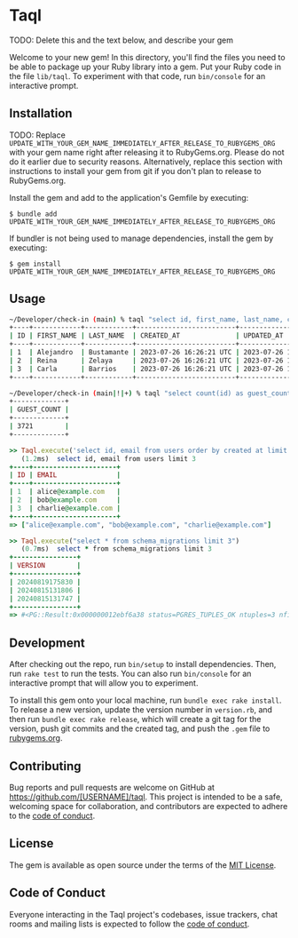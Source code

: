# Taql

TODO: Delete this and the text below, and describe your gem

Welcome to your new gem! In this directory, you'll find the files you need to be able to package up your Ruby library into a gem. Put your Ruby code in the file `lib/taql`. To experiment with that code, run `bin/console` for an interactive prompt.

## Installation

TODO: Replace `UPDATE_WITH_YOUR_GEM_NAME_IMMEDIATELY_AFTER_RELEASE_TO_RUBYGEMS_ORG` with your gem name right after releasing it to RubyGems.org. Please do not do it earlier due to security reasons. Alternatively, replace this section with instructions to install your gem from git if you don't plan to release to RubyGems.org.

Install the gem and add to the application's Gemfile by executing:

    $ bundle add UPDATE_WITH_YOUR_GEM_NAME_IMMEDIATELY_AFTER_RELEASE_TO_RUBYGEMS_ORG

If bundler is not being used to manage dependencies, install the gem by executing:

    $ gem install UPDATE_WITH_YOUR_GEM_NAME_IMMEDIATELY_AFTER_RELEASE_TO_RUBYGEMS_ORG

## Usage

```sh
~/Developer/check-in (main) % taql "select id, first_name, last_name, created_at, updated_at from guests limit 3"
+----+------------+------------+-------------------------+-------------------------+
| ID | FIRST_NAME | LAST_NAME  | CREATED_AT              | UPDATED_AT              |
+----+------------+------------+-------------------------+-------------------------+
| 1  | Alejandro  | Bustamante | 2023-07-26 16:26:21 UTC | 2023-07-26 16:26:21 UTC |
| 2  | Reina      | Zelaya     | 2023-07-26 16:26:21 UTC | 2023-07-26 16:26:21 UTC |
| 3  | Carla      | Barrios    | 2023-07-26 16:26:21 UTC | 2023-07-26 16:26:21 UTC |
+----+------------+------------+-------------------------+-------------------------+
```

```sh
~/Developer/check-in (main|!|+) % taql "select count(id) as guest_count from guests"
+-------------+
| GUEST_COUNT |
+-------------+
| 3721        |
+-------------+
```

```ruby
>> Taql.execute('select id, email from users order by created at limit 3').pluck("email")
   (1.2ms)  select id, email from users limit 3
+----+---------------------+
| ID | EMAIL               |
+----+---------------------+
| 1  | alice@example.com   |
| 2  | bob@example.com     |
| 3  | charlie@example.com |
+----+---------------------+
=> ["alice@example.com", "bob@example.com", "charlie@example.com"]
```

```ruby
>> Taql.execute("select * from schema_migrations limit 3")
   (0.7ms)  select * from schema_migrations limit 3
+----------------+
| VERSION        |
+----------------+
| 20240819175830 |
| 20240815131806 |
| 20240815131747 |
+----------------+
=> #<PG::Result:0x000000012ebf6a38 status=PGRES_TUPLES_OK ntuples=3 nfields=1 cmd_tuples=3>
```

## Development

After checking out the repo, run `bin/setup` to install dependencies. Then, run `rake test` to run the tests. You can also run `bin/console` for an interactive prompt that will allow you to experiment.

To install this gem onto your local machine, run `bundle exec rake install`. To release a new version, update the version number in `version.rb`, and then run `bundle exec rake release`, which will create a git tag for the version, push git commits and the created tag, and push the `.gem` file to [rubygems.org](https://rubygems.org).

## Contributing

Bug reports and pull requests are welcome on GitHub at https://github.com/[USERNAME]/taql. This project is intended to be a safe, welcoming space for collaboration, and contributors are expected to adhere to the [code of conduct](https://github.com/[USERNAME]/taql/blob/main/CODE_OF_CONDUCT.md).

## License

The gem is available as open source under the terms of the [MIT License](https://opensource.org/licenses/MIT).

## Code of Conduct

Everyone interacting in the Taql project's codebases, issue trackers, chat rooms and mailing lists is expected to follow the [code of conduct](https://github.com/[USERNAME]/taql/blob/main/CODE_OF_CONDUCT.md).
